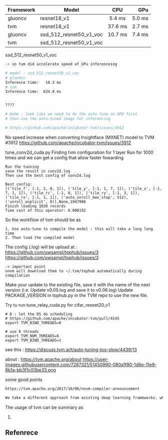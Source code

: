 




| Framework | Model                   |   CPU   |    GPu |
| --------- | ----------------------- | :-----: | -----: |
| gluoncv   | resnet18_v1             | 5.4 ms  | 5.0 ms |
| tvm       | resnet18_v1             | 37.6 ms | 2.7 ms |
| gluoncv   | ssd_512_resnet50_v1_voc |  10.7 ms       |    7.4 ms    |
| tvm       | ssd_512_resnet50_v1_voc |         |        |

ssd_512_resnet50_v1_voc

```bash
-> so tvm did accelerate speed of GPu inferenceing

# model : ssd_512_resnet50_v1_voc
# gluoncv  
Inference time:   10.3 ms
# tvm 
Inference time:  634.0 ms


????

# Huhm : look like we need to do the auto tune on GPU first
# then use the auto-tuned image for inferencing

# https://github.com/apache/incubator-tvm/issues/3912
```

No speed increase when converting Insightface (MXNET) model to TVM #3912
    https://github.com/apache/incubator-tvm/issues/3912


tune_conv2d_cuda.py 
    Finding tvm configuration for 1 layer 
    Run for 1000 times and we can get a config that allow faster fowarding

    Run the tunning
    save the result in conv2d.log
    Then use the best config of conv2d.log

    Best config:
    [('tile_f', [-1, 2, 8, 1]), ('tile_y', [-1, 1, 7, 1]), ('tile_x', [-1, 7, 1, 1]), ('tile_rc', [-1, 8, 1]), ('tile_ry', [-1, 3, 1]), ('tile_rx', [-1, 1, 1]), ('auto_unroll_max_step', 512), ('unroll_explicit', 0)],None,1947908
    Finish loading 1020 records
    Time cost of this operator: 0.000192

So the workflow of tvm should be as

    1. Use auto-tune to compile the model : this will take a long long time
    2. Then load the compiled model


The config (.log) will be upload at : https://github.com/uwsampl/tophub/issues/3
    https://github.com/uwsampl/tophub/issues/3

    -> important point
    nnvm will download them to ~/.tvm/tophub automatically during compilation


Make your update to the existing file, save it with the name of the next version
(i.e. Update v0.05.log and save it to v0.06.log)
Update PACKAGE_VERSION in tophub.py in the TVM repo to use the new file.

Try tu run tune_relay_cuda.py for cifar_resnet20_v1

    # 0 : let the OS do scheduling
    # https://github.com/apache/incubator-tvm/pull/4145
    export TVM_BIND_THREADS=0

    # use 8 threads
    export TVM_NUM_THREADS=6
    export TVM_BIND_THREADS=1 

see this : https://discuss.tvm.ai/t/auto-tuning-too-slow/4439/13

about : https://tvm.apache.org/about
https://user-images.githubusercontent.com/7287321/51450990-080a1f80-1d6e-11e9-8b1a-bb3f1c03be33.png


some good points 


```bash
https://tvm.apache.org/2017/10/06/nnvm-compiler-announcement

We take a different approach from existing deep learning frameworks, which packages the graph optimization with the deployment runtime

```

The usage of tvm can be summary as 

1. 


## Refenrece


